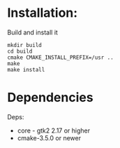 # Installation:

Build and install it
```
mkdir build
cd build
cmake CMAKE_INSTALL_PREFIX=/usr ..
make
make install
```

# Dependencies
Deps:
 * core - gtk2 2.17 or higher
 * cmake-3.5.0 or newer
